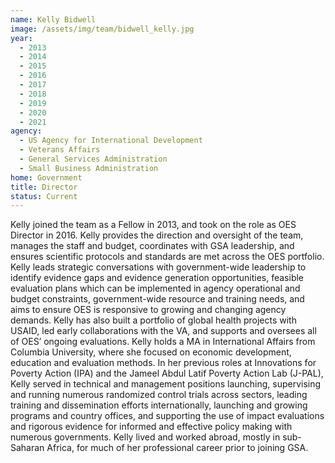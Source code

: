 ```yaml
---
name: Kelly Bidwell
image: /assets/img/team/bidwell_kelly.jpg
year:
  - 2013
  - 2014
  - 2015
  - 2016
  - 2017
  - 2018
  - 2019
  - 2020
  - 2021
agency:
  - US Agency for International Development
  - Veterans Affairs
  - General Services Administration
  - Small Business Administration
home: Government
title: Director
status: Current
---
```


Kelly joined the team as a Fellow in 2013, and took on the role as OES Director in 2016. Kelly provides the direction and oversight of the team, manages the staff and budget, coordinates with GSA leadership, and ensures scientific protocols and standards are met across the OES portfolio. Kelly leads strategic conversations with government-wide leadership to identify evidence gaps and evidence generation opportunities, feasible evaluation plans which can be implemented in agency operational and budget constraints, government-wide resource and training needs, and aims to ensure OES is responsive to growing and changing agency demands. Kelly has also built a portfolio of global health projects with USAID, led early collaborations with the VA, and supports and oversees all of OES’ ongoing evaluations. Kelly holds a MA in International Affairs from Columbia University, where she focused on economic development, education and evaluation methods. In her previous roles at Innovations for Poverty Action (IPA) and the Jameel Abdul Latif Poverty Action Lab (J-PAL), Kelly served in technical and management positions launching, supervising and running numerous randomized control trials across sectors, leading training and dissemination efforts internationally, launching and growing programs and country offices, and supporting the use of impact evaluations and rigorous evidence for informed and effective policy making with numerous governments. Kelly lived and worked abroad, mostly in sub-Saharan Africa, for much of her professional career prior to joining GSA. 
